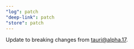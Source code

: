 ```yaml
---
"log": patch
"deep-link": patch
"store": patch
---
```


Update to breaking changes from tauri@alpha.17.
